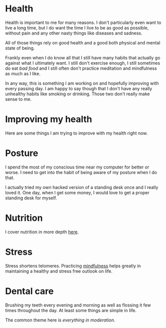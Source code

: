 # Health

Health is important to me for many reasons. I don't particularly even want to live a long time, but I do want the time I live to be as good as possible, without pain and any other nasty things like diseases and sadness.

All of those things rely on good health and a good both physical and mental state of being. 

Frankly even when I do know all that I still have many habits that actually go against what I ultimately want. I still don't exercise enough, I still sometimes do eat _bad food_ and I still often don't practice meditation and mindfulness as much as I like.

In any way, this is something I am working on and hopefully improving with every passing day. I am happy to say though that I don't have any really unhealthy habits like smoking or drinking. Those two don't really make sense to me. 

# Improving my health

Here are some things I am trying to improve with my health right now. 

# Posture

I spend the most of my conscious time near my computer for better or worse. I need to get into the habit of being aware of my posture when I do that. 

I actually tried my own hacked version of a standing desk once and I really loved it. One day, when I get some money, I would love to get a proper standing desk for myself.

# Nutrition

I cover nutrition in more depth [here](../nutrition/Nutrition.md). 

# Stress

Stress shortens telomeres. Practicing [mindfulness](../mindfulness/Mindfulness.md) helps greatly in maintaining a healthy and stress free outlook on life. 

# Dental care

Brushing my teeth every evening and morning as well as flossing it few times throughout the day. At least some things are simple in life. 


The common theme here is _everything in moderation_.